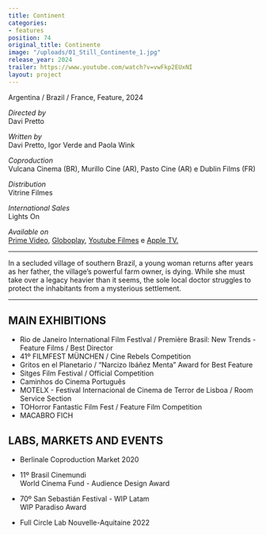 ```yaml
---
title: Continent
categories:
- features
position: 74
original_title: Continente
image: "/uploads/01_Still_Continente_1.jpg"
release_year: 2024
trailer: https://www.youtube.com/watch?v=vwFkp2EUxNI
layout: project
---
```


Argentina / Brazil / France, Feature, 2024

*Directed by*\
Davi Pretto

*Written by*\
Davi Pretto, Igor Verde and Paola Wink

*Coproduction*\
Vulcana Cinema (BR), Murillo Cine (AR), Pasto Cine (AR) e Dublin Films (FR)

*Distribution*\
Vitrine Filmes

*International Sales*\
Lights On

*Available on*\
[Prime Video](https://www.primevideo.com/-/pt/detail/0HA0UULOV867Z92ELIPXFI4LOZ/ref=atv_dl_rdr), [Globoplay](https://globoplay.globo.com/continente/t/nmWQMGgxW2/), [Youtube Filmes](https://www.youtube.com/watch?v=unkMfmWxG7Q) e [Apple TV.](https://tv.apple.com/br/movie/continente/umc.cmc.17bqs4iv2hi1e8wckbhskrcqg?playableId=tvs.sbd.9001%3A1781086291)

---

In a secluded village of southern Brazil, a young woman returns after years as her father, the village’s powerful farm owner, is dying. While she must take over a legacy heavier than it seems, the sole local doctor struggles to protect the inhabitants from a mysterious settlement.

---

## MAIN EXHIBITIONS

* Rio de Janeiro International Film Festlval / Première Brasil: New Trends - Feature Films / Best Director
* 41º FILMFEST MÜNCHEN / Cine Rebels Competition
* Gritos en el Planetario / “Narcizo Ibáñez Menta” Award for Best Feature
* Sitges Film Festival / Official Competition
* Caminhos do Cinema Português
* MOTELX - Festival Internacional de Cinema de Terror de Lisboa / Room Service Section
* TOHorror Fantastic Film Fest / Feature Film Competition
* MACABRO FICH

## LABS, MARKETS AND EVENTS

* Berlinale Coproduction Market 2020

* 11º Brasil Cinemundi\
  World Cinema Fund - Audience Design Award

* 70º San Sebastián Festival - WIP Latam\
  WIP Paradiso Award

* Full Circle Lab Nouvelle-Aquitaine 2022
